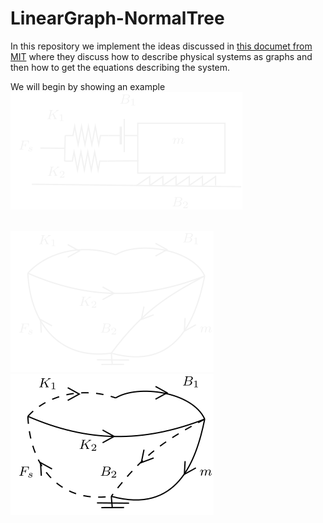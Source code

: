 # LinearGraph-NormalTree

In this repository we implement the ideas discussed in [this documet from MIT](https://web.mit.edu/2.151/www/Handouts/EqFormulation.pdf) where they discuss how to describe physical systems as graphs and then how to get the equations describing the system. <br> 

We will begin by showing an example <br>
<picture>
  <source media="(prefers-color-scheme: dark)" srcset="/assets/tests/test17/fig17_light.svg" >
  <img alt="Figure 17'" src="/assets/tests/test17/fig17.svg">
</picture>

<br>
<picture>
  <source media="(prefers-color-scheme: dark)" srcset="/assets/tests/test17/graph17_light.svg" >
  <img alt="Graph 17'" src="/assets/tests/test17/graph17.svg">
</picture>
<br>
<picture>
  <source media="(prefers-color-scheme: dark)" srcset="/assets/tests/test17/tree17_light.svg" >
  <img alt="Normal Tree 17'" src="/assets/tests/test17/tree17.svg">
</picture>

